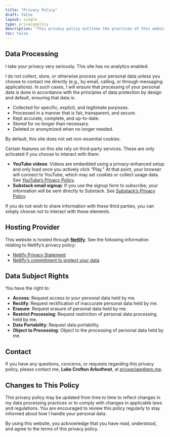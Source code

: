 ```yaml
---
title: "Privacy Policy"
draft: false
layout: single
type: privacypolicy
description: "This privacy policy outlines the practices of this website, owned and operated by me, Luke Crofton Arbuthnot."
toc: false
---
```


## Data Processing

I take your privacy very seriously. This site has no analytics enabled. 

I do not collect, store, or otherwise process your personal data unless you choose to contact me directly (e.g., by email, calling, or through messaging applications). In such cases, I will ensure that processing of your personal data is done in accordance with the principles of data protection by design and default, ensuring that data is:

- Collected for specific, explicit, and legitimate purposes.  
- Processed in a manner that is fair, transparent, and secure.  
- Kept accurate, complete, and up-to-date.  
- Stored for no longer than necessary.  
- Deleted or anonymized when no longer needed.  

By default, this site does not set non-essential cookies.  

Certain features on this site rely on third-party services. These are only activated if you choose to interact with them:

- **YouTube videos**: Videos are embedded using a privacy-enhanced setup and only load once you actively click “Play.” At that point, your browser will connect to YouTube, which may set cookies or collect usage data. See [YouTube’s Privacy Policy](https://policies.google.com/privacy).  
- **Substack email signup**: If you use the signup form to subscribe, your information will be sent directly to Substack. See [Substack’s Privacy Policy](https://substack.com/privacy).  

If you do not wish to share information with these third parties, you can simply choose not to interact with these elements.  

## Hosting Provider

This website is hosted through **[Netlify](https://www.netlify.com/)**. See the following information relating to Netlify’s privacy policy:

- [Netlify Privacy Statement](https://www.netlify.com/privacy/)  
- [Netlify’s commitment to protect your data](https://www.netlify.com/gdpr-ccpa/)  

## Data Subject Rights

You have the right to:

- **Access**: Request access to your personal data held by me.  
- **Rectify**: Request rectification of inaccurate personal data held by me.  
- **Erasure**: Request erasure of personal data held by me.  
- **Restrict Processing**: Request restriction of personal data processing held by me.  
- **Data Portability**: Request data portability.  
- **Object to Processing**: Object to the processing of personal data held by me.  

## Contact

If you have any questions, concerns, or requests regarding this privacy policy, please contact me, **Luke Crofton Arbuthnot**, at [privseclaw@pm.me](mailto:privseclaw@pm.me).  

## Changes to This Policy

This privacy policy may be updated from time to time to reflect changes in my data processing practices or to comply with changes in applicable laws and regulations. You are encouraged to review this policy regularly to stay informed about how I handle your personal data.  

By using this website, you acknowledge that you have read, understood, and agree to the terms of this privacy policy.